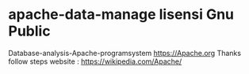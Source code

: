 # apache-data-manage lisensi Gnu Public
Database-analysis-Apache-programsystem
https://Apache.org 
Thanks follow steps website :
https://wikipedia.com/Apache/

